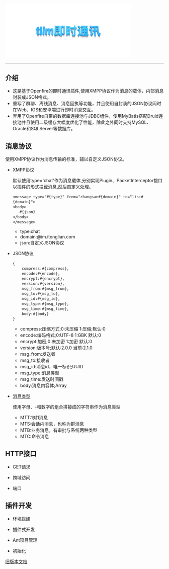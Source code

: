 <img src="https://github.com/GepengCn/tlim/blob/dev/images/tlim.jpg?raw=true" style="max-width:400px;" />

---
## 介绍


- 这是基于Openfire的即时通讯插件,使用XMPP协议作为消息的载体，内部消息封装成JSON格式。
- 重写了群聊、离线消息、消息回执等功能，并且使用自封装的JSON协议同时在Web、IOS和安卓端进行即时消息交互。
- 弃用了Openfire自带的数据库连接池与JDBC组件，使用MyBatis搭配Druid连接池并且使用二级缓存大幅度优化了性能，除此之外同时支持MySQL、Oracle和SQLServer等数据库。



## 消息协议

使用XMPP协议作为消息传输的标准，辅以自定义JSON协议。

- XMPP协议

    默认使用type='chat'作为消息载体,分别实现Plugin、PacketInterceptor接口以插件的形式拦截消息,然后自定义处理。

    ```
    <message type="#{type}" from="zhangsan#{domain}" to="lisi#{domain}">
    <body>
       #{json}
    </body>
    </message>

    ```

    - type:chat
    - domain:@im.itonglian.com
    - json:自定义JSON协议

- JSON协议


    ```
    {
        compress:#{compress},
        encode:#{encode},
        encrypt:#{encrypt},
        version:#{version},
        msg_from:#{msg_from},
        msg_to:#{msg_to},
        msg_id:#{msg_id},
        msg_type:#{msg_type},
        msg_time:#{msg_time},
        body:#{body}
    }
    ```

    - compress:压缩方式;0:未压缩 1:压缩;默认:0
    - encode:编码格式;0:UTF-8 1:GBK 默认:0
    - encrypt:加密;0:未加密 1:加密 默认:0
    - version:版本号;默认:2.0.0 当前:2.1.0
    - msg_from:发送者
    - msg_to:接收者
    - msg_id:消息id，唯一标识;UUID
    - msg_type:消息类型
    - msg_time:发送时间戳
    - body:消息内容体;Array

- [消息类型][oldDoc]

    使用字母、-和数字的组合拼接成的字符串作为消息类型

    - MTT:1对1消息
    - MTS:会话内消息，也称为群消息
    - MTB:业务消息，有审批与系统两种类型
    - MTC:命令消息


## HTTP接口

- GET请求

- 跨域访问

- 端口


## 插件开发

- 环境搭建

- 插件式开发

- Ant项目管理

- 初始化



[旧版本文档][oldDoc]










[messageType]:https://github.com/GepengCn/tlim/blob/master/src/MESSAGE_TYPE.md


[symbol]:https://github.com/GepengCn/tlim/blob/dev/images/tlim.jpg?raw=true


[oldDoc]:https://github.com/GepengCn/tlim/blob/master/README.md

